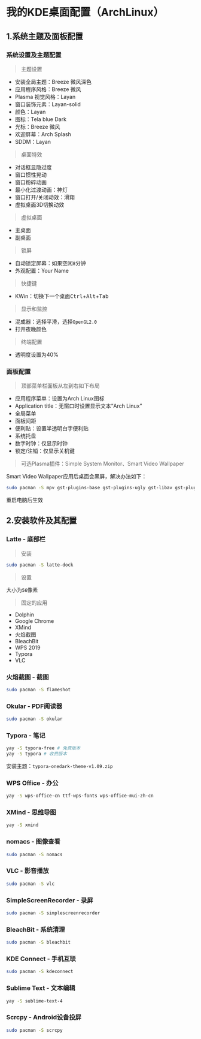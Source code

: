 # 我的KDE桌面配置（ArchLinux）

## 1.系统主题及面板配置

### 系统设置及主题配置

> 主题设置

* 安装全局主题：Breeze 微风深色
* 应用程序风格：Breeze 微风
* Plasma 视觉风格：Layan
* 窗口装饰元素：Layan-solid
* 颜色：Layan
* 图标：Tela blue Dark
* 光标：Breeze 微风
* 欢迎屏幕：Arch Splash
* SDDM：Layan

> 桌面特效

* 对话框显隐过度
* 窗口惯性晃动
* 窗口粉碎动画
* 最小化过渡动画：神灯
* 窗口打开/关闭动效：滑翔
* 虚拟桌面3D切换动效

> 虚拟桌面

* 主桌面
* 副桌面

> 锁屏

* 自动锁定屏幕：如果空闲`8`分钟
* 外观配置：Your Name

> 快捷键

* KWin：切换下一个桌面<kbd>Ctrl</kbd>+<kbd>Alt</kbd>+<kbd>Tab</kbd>

> 显示和监控

* 混成器：选择平滑，选择`OpenGL2.0`
* 打开夜晚颜色

> 终端配置

* 透明度设置为40%

### 面板配置

> 顶部菜单栏面板从左到右如下布局

* 应用程序菜单：设置为Arch Linux图标
* Application title：无窗口时设置显示文本“Arch Linux”
* 全局菜单
* 面板间距
* 便利贴：设置半透明白字便利贴
* 系统托盘
* 数字时钟：仅显示时钟
* 锁定/注销：仅显示关机键

> 可选Plasma插件：Simple System Monitor、Smart Video Wallpaper

Smart Video Wallpaper应用后桌面会黑屏，解决办法如下：

```bash
sudo pacman -S mpv gst-plugins-base gst-plugins-ugly gst-libav gst-plugins-bad
```

重启电脑后生效

## 2.安装软件及其配置

### Latte - 底部栏

> 安装

```bash
sudo pacman -S latte-dock
```

> 设置

大小为`56`像素

> 固定的应用

* Dolphin
* Google Chrome
* XMind
* 火焰截图
* BleachBit
* WPS 2019
* Typora
* VLC

### 火焰截图 - 截图

```bash
sudo pacman -S flameshot
```

### Okular - PDF阅读器

```bash
sudo pacman -S okular
```

### Typora - 笔记

```bash
yay -S typora-free # 免费版本
yay -S typora # 收费版本
```

安装主题：`typora-onedark-theme-v1.09.zip`

### WPS Office - 办公

```bash
yay -S wps-office-cn ttf-wps-fonts wps-office-mui-zh-cn
```

### XMind - 思维导图

```bash
yay -S xmind
```

### nomacs - 图像查看

```bash
sudo pacman -S nomacs
```

### VLC - 影音播放

```bash
sudo pacman -S vlc
```

### SimpleScreenRecorder - 录屏

```bash
sudo pacman -S simplescreenrecorder
```

### BleachBit - 系统清理

```bash
sudo pacman -S bleachbit
```

### KDE Connect - 手机互联

```bash
sudo pacman -S kdeconnect
```

### Sublime Text - 文本编辑

```bash
yay -S sublime-text-4
```

### Scrcpy - Android设备投屏

```bash
sudo pacman -S scrcpy
```